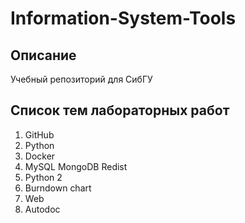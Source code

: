 # Information-System-Tools
## Описание
Учебный репозиторий для СибГУ
## Список тем лабораторных работ
1. GitHub
2. Python
3. Docker
4. MySQL MongoDB Redist
5. Python 2
6. Burndown chart
7. Web
8. Autodoc
